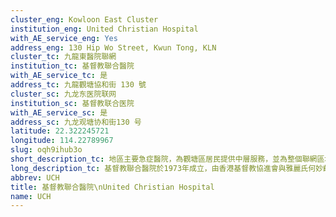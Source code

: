 ```yaml
---
cluster_eng: Kowloon East Cluster
institution_eng: United Christian Hospital
with_AE_service_eng: Yes
address_eng: 130 Hip Wo Street, Kwun Tong, KLN
cluster_tc: 九龍東醫院聯網
institution_tc: 基督教聯合醫院
with_AE_service_tc: 是
address_tc: 九龍觀塘協和街 130 號
cluster_sc: 九龙东医院联网
institution_sc: 基督教联合医院
with_AE_service_sc: 是
address_sc: 九龙观塘协和街130 号
latitude: 22.322245721
longitude: 114.22789967
slug: oqh9ihub3o
short_description_tc: 地區主要急症醫院，為觀塘區居民提供中層服務，並為整個聯網區域提供第三層服務。
long_description_tc: 基督教聯合醫院於1973年成立，由香港基督教協進會與雅麗氏何妙齡那打素醫院合作創建。基督教聯合醫院是一間全科急症醫院，為東九龍區的人口提供住院、日間醫院、門診和社區護理服務。此外，醫院亦管理五所東九龍區普通科門診診所、容鳳書紀念中心的老人科日間醫院、物理治療、精神科及放射診斷服務，以及茶果嶺道尤德夫人分科診療所的職業治療服務和藥房服務。醫院同時是香港中文大學那打素護理學院、其他本地大學學位護士學生及大學醫科學生與專職醫療學系學生的教學醫院。\n\n醫院著重提供以社區為本的服務及與社區合作，促進「無牆醫院」的概念。有關計劃包括社康護理服務、義工服務和老人及精神科外展隊。早於70年代初，社康護理服務及義工服務已在醫院開創。
abbrev: UCH
title: 基督教聯合醫院\nUnited Christian Hospital
name: UCH
---
```

